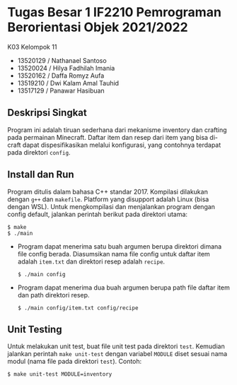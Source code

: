 # Tugas Besar 1 IF2210 Pemrograman Berorientasi Objek 2021/2022

K03 Kelompok 11

- 13520129 / Nathanael Santoso
- 13520024 / Hilya Fadhilah Imania
- 13520162 / Daffa Romyz Aufa
- 13519210 / Dwi Kalam Amal Tauhid
- 13517129 / Panawar Hasibuan

## Deskripsi Singkat

Program ini adalah tiruan sederhana dari mekanisme inventory dan crafting
pada permainan Minecraft. Daftar item dan resep dari item yang bisa di-craft
dapat dispesifikasikan melalui konfigurasi, yang contohnya terdapat pada
direktori `config`.

## Install dan Run

Program ditulis dalam bahasa C++ standar 2017. Kompilasi dilakukan dengan
`g++` dan `makefile`. Platform yang disupport adalah Linux (bisa dengan WSL).
Untuk mengkompilasi dan menjalankan program dengan config default, jalankan
perintah berikut pada direktori utama:

```
$ make
$ ./main
```

- Program dapat menerima satu buah argumen berupa direktori dimana file config
  berada. Diasumsikan nama file config untuk daftar item adalah `item.txt` dan
  direktori resep adalah `recipe`.
  ```
  $ ./main config
  ```
- Program dapat menerima dua buah argumen berupa path file daftar item dan path
  direktori resep.
  ```
  $ ./main config/item.txt config/recipe
  ```

## Unit Testing

Untuk melakukan unit test, buat file unit test pada direktori `test`.
Kemudian jalankan perintah `make unit-test` dengan variabel `MODULE`
diset sesuai nama modul (nama file pada direktori `test`). Contoh:

```
$ make unit-test MODULE=inventory
```
